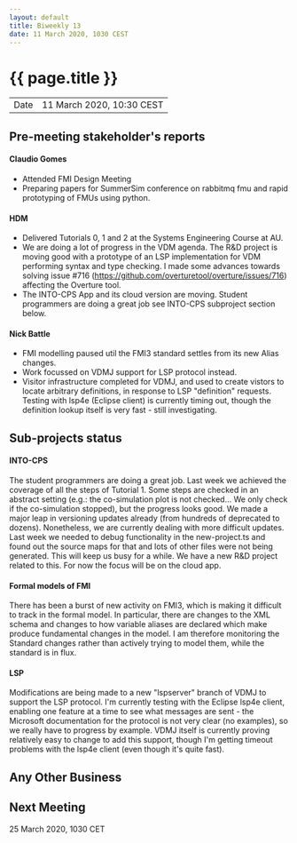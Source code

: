 ```yaml
---
layout: default
title: Biweekly 13
date: 11 March 2020, 1030 CEST
---
```


<script src="https://code.jquery.com/jquery-1.11.1.min.js">
</script>
<script src="/javascripts/edit.js"></script>
<script>setEditButonNm();</script>

# {{ page.title }}

|||
|---|---|
| Date | 11 March 2020, 10:30 CEST |


## Pre-meeting stakeholder's reports

<!-- Please keep in mind that the minutes are publicly available.-->

#### Claudio Gomes
* Attended FMI Design Meeting
* Preparing papers for SummerSim conference on rabbitmq fmu and rapid prototyping of FMUs using python.

#### HDM
* Delivered Tutorials 0, 1 and 2 at the Systems Engineering Course at AU.
* We are doing a lot of progress in the VDM agenda. The R&D project is moving good with a prototype of an LSP implementation for VDM performing syntax and type checking. I made some advances towards solving issue #716 (https://github.com/overturetool/overture/issues/716) affecting the Overture tool. 
* The INTO-CPS App and its cloud version are moving. Student programmers are doing a great job see INTO-CPS subproject section below.

#### Nick Battle
* FMI modelling paused util the FMI3 standard settles from its new Alias changes.
* Work focussed on VDMJ support for LSP protocol instead.
* Visitor infrastructure completed for VDMJ, and used to create vistors to locate arbitrary definitions, in response to LSP "definition" requests. Testing with lsp4e (Eclipse client) is currently timing out, though the definition lookup itself is very fast - still investigating.


## Sub-projects status


#### INTO-CPS 

The student programmers are doing a great job. Last week we achieved the coverage of all the steps of Tutorial 1. Some steps are checked in an abstract setting (e.g.: the co-simulation plot is not checked... We only check if the co-simulation stopped), but the progress looks good. We made a major leap in versioning updates already (from hundreds of deprecated to dozens). Nonetheless, we are currently dealing with more difficult updates. Last week we needed to debug functionality in the new-project.ts and found out the source maps for that and lots of other files were not being generated. This will keep us busy for a while. We have a new R&D project related to this. For now the focus will be on the cloud app.

#### Formal models of FMI

There has been a burst of new activity on FMI3, which is making it difficult to track in the formal model. In particular, there are changes to the XML schema and changes to how variable aliases are declared which make produce fundamental changes in the model. I am therefore monitoring the Standard changes rather than actively trying to model them, while the standard is in flux.

#### LSP

Modifications are being made to a new "lspserver" branch of VDMJ to support the LSP protocol. I'm currently testing with the Eclipse lsp4e client, enabling one feature at a time to see what messages are sent - the Microsoft documentation for the protocol is not very clear (no examples), so we really have to progress by example. VDMJ itself is currently proving relatively easy to change to add this support, though I'm getting timeout problems with the lsp4e client (even though it's quite fast).


##  Any Other Business

Next Meeting
------------

25 March 2020, 1030 CET


<div id="edit_page_div"></div>
